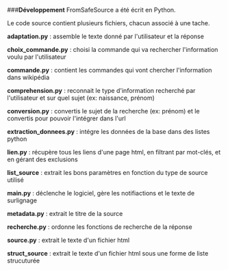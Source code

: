 ###**Développement**
FromSafeSource a été écrit en Python.

Le code source contient plusieurs fichiers, chacun associé à une tache.

**adaptation.py** : assemble le texte donné par l'utilisateur et la réponse

**choix_commande.py** : choisi la commande qui va rechercher l'information voulu par l'utilisateur

**commande.py** : contient les commandes qui vont chercher l'information dans wikipédia

**comprehension.py** : reconnait le type d'information recherché par l'utilisateur et sur quel sujet (ex: naissance, prénom)

**conversion.py** : convertis le sujet de la recherche (ex: prénom) et le convertis pour pouvoir l'intégrer dans l'url

**extraction_donnees.py** : intégre les données de la base dans des listes python

**lien.py** : récupère tous les liens d'une page html, en filtrant par mot-clés, et en gérant des exclusions

**list_source** : extrait les bons paramètres en fonction du type de source utilisé

**main.py** : déclenche le logiciel, gère les notifiactions et le texte de surlignage

**metadata.py** : extrait le titre de la source

**recherche.py** : ordonne les fonctions de recherche de la réponse

**source.py** : extrait le texte d'un fichier html

**struct_source** : extrait le texte d'un fichier html sous une forme de liste strucuturée

